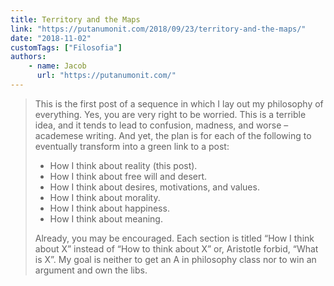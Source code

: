```yaml
---
title: Territory and the Maps
link: "https://putanumonit.com/2018/09/23/territory-and-the-maps/"
date: "2018-11-02"
customTags: ["Filosofia"]
authors:
    - name: Jacob
      url: "https://putanumonit.com/"
---
```


> This is the first post of a sequence in which I lay out my philosophy of everything. Yes, you are very right to be worried. This is a terrible idea, and it tends to lead to confusion, madness, and worse – academese writing. And yet, the plan is for each of the following to eventually transform into a green link to a post:
>
> -   How I think about reality (this post).
> -   How I think about free will and desert.
> -   How I think about desires, motivations, and values.
> -   How I think about morality.
> -   How I think about happiness.
> -   How I think about meaning.
>
> Already, you may be encouraged. Each section is titled “How I think about X” instead of “How to think about X” or, Aristotle forbid, “What is X”. My goal is neither to get an A in philosophy class nor to win an argument and own the libs.
